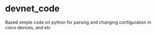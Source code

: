 # devnet_code
Based simple code on python for parsing and changing configuration in cisco devices, and etc
